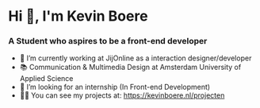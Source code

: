 # Hi 👋, I'm Kevin Boere

### A Student who aspires to be a front-end developer 

- 🔭 I’m currently working at JijOnline as a interaction designer/developer
- 📚 Communication & Multimedia Design at Amsterdam University of Applied Science
- 🤝 I’m looking for an internship (In Front-end Development)
- 👨‍💻 You can see my projects at: https://kevinboere.nl/projecten

<!--
**Kboere/Kboere** is a ✨ _special_ ✨ repository because its `README.md` (this file) appears on your GitHub profile.

Here are some ideas to get you started:

- 🔭 I’m currently working at JijOnline as a interaction designer/developer
- 📚 Communication & Multimedia Design at Amsterdam University of Applied Science
- 🌱 I’m currently learning to wrok with 
- 🤝 I’m looking for an internship (Netherlands or abroad)
- 👨‍💻 You can see my projects at: https://kevinboere.nl/projecten
- 📫 How to reach me: 
- 😄 Pronouns: ...
- ⚡ Fun fact: ...
-->
